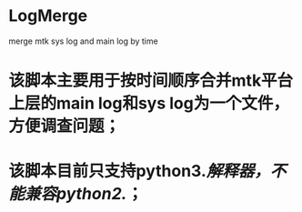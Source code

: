 # LogMerge
merge mtk sys log and main log by time

# 该脚本主要用于按时间顺序合并mtk平台上层的main log和sys log为一个文件，方便调查问题；
# 该脚本目前只支持python3.*解释器，不能兼容python2.*；
